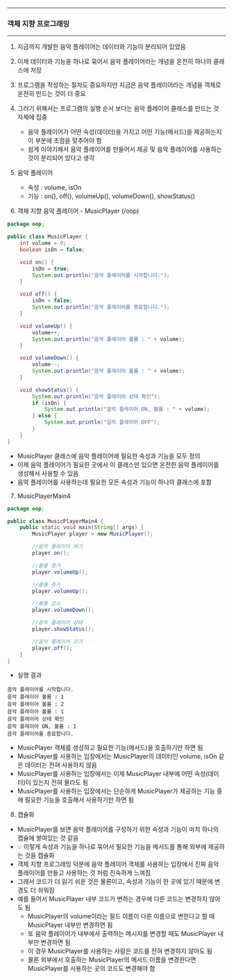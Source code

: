 -----
### 객체 지향 프로그래밍
-----
1. 지금까지 개발한 음악 플레이어는 데이터와 기능이 분리되어 있었음
2. 이제 데이터와 기능을 하나로 묶어서 음악 플레이어라는 개념을 온전히 하나의 클래스에 저장
3. 프로그램을 작성하는 절차도 중요하지만 지금은 음악 플레이어라는 개념을 객체로 온전히 만드는 것이 더 중요
4. 그러기 위해서는 프로그램의 실행 순서 보다는 음악 플레이어 클래스를 만드는 것 자체에 집중
   - 음악 플레이어가 어떤 속성(데이터)을 가지고 어떤 기능(메서드)을 제공하는지 이 부분에 초점을 맞추어야 함
   - 쉽게 이야기해서 음악 플레이어를 만들어서 제공 및 음악 플레이어를 사용하는 것이 분리되어 있다고 생각

5. 음악 플레이어
   - 속성 : volume, isOn
   - 기능 : on(), off(), volumeUp(), volumeDown(), showStatus()

6. 객체 지향 음악 플레이어 - MusicPlayer (/oop)
```java
package oop;

public class MusicPlayer {
    int volume = 0;
    boolean isOn = false;

    void on() {
        isOn = true;
        System.out.println("음악 플레이어를 시작합니다.");
    }

    void off() {
        isOn = false;
        System.out.println("음악 플레이어를 종료합니다.");
    }

    void volumeUp() {
        volume++;
        System.out.println("음악 플레이어 볼륨 : " + volume);
    }

    void volumeDown() {
        volume--;
        System.out.println("음악 플레이어 볼륨 : " + volume);
    }

    void showStatus() {
        System.out.println("음악 플레이어 상태 확인");
        if (isOn) {
            System.out.println("음악 플레이어 ON, 볼륨 : " + volume);
        } else {
            System.out.println("음악 플레이어 OFF");
        }
    }
}
```
   - MusicPlayer 클래스에 음악 플레이어에 필요한 속성과 기능을 모두 정의
   - 이제 음악 플레이어가 필요한 곳에서 이 클래스만 있으면 온전한 음악 플레이어를 생성해서 사용할 수 있음
   - 음악 플레이어를 사용하는데 필요한 모든 속성과 기능이 하나의 클래스에 포함

7. MusicPlayerMain4
```java
package oop;

public class MusicPlayerMain4 {
    public static void main(String[] args) {
        MusicPlayer player = new MusicPlayer();

        //음악 플레이어 켜기
        player.on();

        //볼륨 증가
        player.volumeUp();

        //볼륨 증가
        player.volumeUp();

        //볼륨 감소
        player.volumeDown();

        //음악 플레이어 상태
        player.showStatus();

        //음악 플레이어 끄기
        player.off();
    }
}
```
  - 실행 결과
```
음악 플레이어를 시작합니다.
음악 플레이어 볼륨 : 1
음악 플레이어 볼륨 : 2
음악 플레이어 볼륨 : 1
음악 플레이어 상태 확인
음악 플레이어 ON, 볼륨 : 1
음악 플레이어를 종료합니다.
```

  - MusicPlayer 객체를 생성하고 필요한 기능(메서드)을 호출하기만 하면 됨
  - MusicPlayer를 사용하는 입장에서는 MusicPlayer의 데이터인 volume, isOn 같은 데이터는 전혀 사용하지 않음
  - MusicPlayer를 사용하는 입장에서는 이제 MusicPlayer 내부에 어떤 속성(데이터)이 있는지 전혀 몰라도 됨
  - MusicPlayer를 사용하는 입장에서는 단순하게 MusicPlayer가 제공하는 기능 중에 필요한 기능을 호출해서 사용하기만 하면 됨

8. 캡슐화
  - MusicPlayer를 보면 음악 플레이어를 구성하기 위한 속성과 기능이 마치 하나의 캡슐에 쌓여있는 것 같음
  - 💡 이렇게 속성과 기능을 하나로 묶어서 필요한 기능을 메서드를 통해 외부에 제공하는 것을 캡슐화
  - 객체 지향 프로그래밍 덕분에 음악 플레이어 객체를 사용하는 입장에서 진짜 음악 플레이어를 만들고 사용하는 것 처럼 친숙하게 느껴짐
  - 그래서 코드가 더 읽기 쉬운 것은 물론이고, 속성과 기능이 한 곳에 있기 때문에 변경도 더 쉬워짐
  - 예를 들어서 MusicPlayer 내부 코드가 변하는 경우에 다른 코드는 변경하지 않아도 됨
     + MusicPlayer의 volume이라는 필드 이름이 다른 이름으로 변한다고 할 때 MusicPlayer 내부만 변경하면 됨
     + 또 음악 플레이어가 내부에서 출력하는 메시지를 변경할 때도 MusicPlayer 내부만 변경하면 됨
     + 이 경우 MusicPlayer를 사용하는 사람은 코드를 전혀 변경하지 않아도 됨
     + 물론 외부에서 호출하는 MusicPlayer의 메서드 이름을 변경한다면 MusicPlayer를 사용하는 곳의 코드도 변경해야 함
